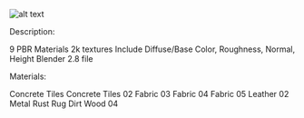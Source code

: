 ![alt text](https://static-2.gumroad.com/res/gumroad/311654529736/asset_previews/45f2a84477213045ae3b7600f3275ae3/retina/11.png?raw=true "Title")

Description:

9 PBR Materials
2k textures
Include Diffuse/Base Color, Roughness, Normal, Height
Blender 2.8 file


Materials:

Concrete Tiles
Concrete Tiles 02
Fabric 03
Fabric 04
Fabric 05
Leather 02
Metal Rust
Rug Dirt
Wood 04
